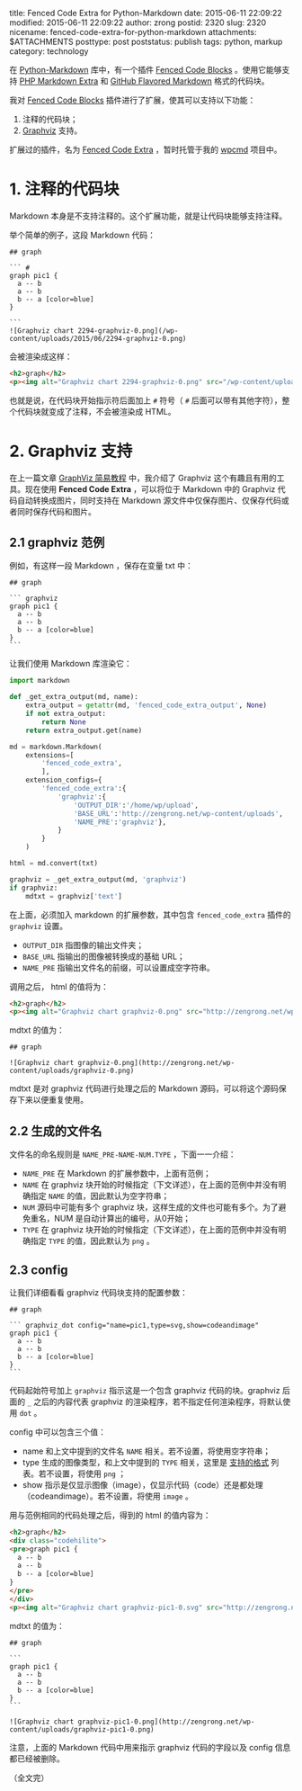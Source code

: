 title: Fenced Code Extra for Python-Markdown
date: 2015-06-11 22:09:22
modified: 2015-06-11 22:09:22
author: zrong
postid: 2320
slug: 2320
nicename: fenced-code-extra-for-python-markdown
attachments: $ATTACHMENTS
posttype: post
poststatus: publish
tags: python, markup
category: technology

在 [Python-Markdown][1] 库中，有一个插件 [Fenced Code Blocks][2] 。使用它能够支持 [PHP Markdown Extra][4] 和 [GitHub Flavored Markdown][3] 格式的代码块。

我对 [Fenced Code Blocks][2] 插件进行了扩展，使其可以支持以下功能：

1. 注释的代码块；
2. [Graphviz][5] 支持。

扩展过的插件，名为 [Fenced Code Extra][6] ，暂时托管于我的 [wpcmd][7] 项目中。<!--more-->

# 1. 注释的代码块

Markdown 本身是不支持注释的。这个扩展功能，就是让代码块能够支持注释。

举个简单的例子，这段 Markdown 代码：

    ## graph

    ``` #
    graph pic1 { 
      a -- b
      a -- b
      b -- a [color=blue]
    } 

    ```
    ![Graphviz chart 2294-graphviz-0.png](/wp-content/uploads/2015/06/2294-graphviz-0.png)

会被渲染成这样：

``` html
<h2>graph</h2>
<p><img alt="Graphviz chart 2294-graphviz-0.png" src="/wp-content/uploads/2015/06/2294-graphviz-0.png" /></p>
```

也就是说，在代码块开始指示符后面加上 `#` 符号（ `#` 后面可以带有其他字符），整个代码块就变成了注释，不会被渲染成 HTML。


# 2. Graphviz 支持

在上一篇文章 [GraphViz 简易教程][8] 中，我介绍了 Graphviz 这个有趣且有用的工具。现在使用 **Fenced Code Extra** ，可以将位于 Markdown 中的 Graphviz 代码自动转换成图片，同时支持在 Markdown 源文件中仅保存图片、仅保存代码或者同时保存代码和图片。

## 2.1 graphviz 范例

例如，有这样一段 Markdown ，保存在变量 txt 中：

    ## graph

    ``` graphviz
    graph pic1 { 
      a -- b
      a -- b
      b -- a [color=blue]
    } 
    ```

让我们使用 Markdown 库渲染它：

``` python
import markdown

def _get_extra_output(md, name):
    extra_output = getattr(md, 'fenced_code_extra_output', None)
    if not extra_output:
        return None
    return extra_output.get(name)

md = markdown.Markdown(
    extensions=[
        'fenced_code_extra',
        ],
    extension_configs={
        'fenced_code_extra':{
            'graphviz':{
                'OUTPUT_DIR':'/home/wp/upload',
                'BASE_URL':'http://zengrong.net/wp-content/uploads',
                'NAME_PRE':'graphviz'},
            }
        }
    )

html = md.convert(txt)

graphviz = _get_extra_output(md, 'graphviz')
if graphviz:
    mdtxt = graphviz['text']
```

在上面，必须加入 markdown 的扩展参数，其中包含 `fenced_code_extra` 插件的 `graphviz` 设置。

- `OUTPUT_DIR` 指图像的输出文件夹；
- `BASE_URL` 指输出的图像被转换成的基础 URL；
- `NAME_PRE` 指输出文件名的前缀，可以设置成空字符串。

调用之后， html 的值将为：

``` html
<h2>graph</h2>
<p><img alt="Graphviz chart graphviz-0.png" src="http://zengrong.net/wp-content/uploads/graphviz-0.png" /></p>
```

mdtxt 的值为：

    ## graph

    ![Graphviz chart graphviz-0.png](http://zengrong.net/wp-content/uploads/graphviz-0.png)

mdtxt 是对 graphviz 代码进行处理之后的 Markdown 源码，可以将这个源码保存下来以便重复使用。

## 2.2 生成的文件名

文件名的命名规则是 `NAME_PRE-NAME-NUM.TYPE` ，下面一一介绍：

- `NAME_PRE` 在 Markdown 的扩展参数中，上面有范例；
- `NAME` 在 graphviz 块开始的时候指定（下文详述），在上面的范例中并没有明确指定 `NAME` 的值，因此默认为空字符串；
- `NUM` 源码中可能有多个 graphviz 块，这样生成的文件也可能有多个。为了避免重名，NUM 是自动计算出的编号，从0开始；
- `TYPE` 在 graphviz 块开始的时候指定（下文详述），在上面的范例中并没有明确指定 `TYPE` 的值，因此默认为 `png` 。

## 2.3 config

让我们详细看看 graphviz 代码块支持的配置参数：

    ## graph

    ``` graphviz_dot config="name=pic1,type=svg,show=codeandimage"
    graph pic1 { 
      a -- b
      a -- b
      b -- a [color=blue]
    } 
    ```

代码起始符号加上 `graphviz` 指示这是一个包含 graphviz 代码的块。graphviz 后面的 `_` 之后的内容代表 graphviz 的渲染程序，若不指定任何渲染程序，将默认使用 `dot` 。

config 中可以包含三个值：

- name 和上文中提到的文件名 `NAME` 相关。若不设置，将使用空字符串；
- type 生成的图像类型，和上文中提到的 `TYPE` 相关，这里是 [支持的格式][9] 列表。若不设置，将使用 `png` ；
- show 指示是仅显示图像（image），仅显示代码（code）还是都处理（codeandimage）。若不设置，将使用 `image` 。

用与范例相同的代码处理之后，得到的 html 的值内容为：

``` html
<h2>graph</h2>
<div class="codehilite">
<pre>graph pic1 { 
  a -- b
  a -- b
  b -- a [color=blue]
} 
</pre>
</div>
<p><img alt="Graphviz chart graphviz-pic1-0.svg" src="http://zengrong.net/wp-content/uploads/graphviz-pic1-0.svg" /></p>
```

mdtxt 的值为：

    ## graph

    ```
    graph pic1 { 
      a -- b
      a -- b
      b -- a [color=blue]
    } 
    ```

    ![Graphviz chart graphviz-pic1-0.png](http://zengrong.net/wp-content/uploads/graphviz-pic1-0.png)

注意，上面的 Markdown 代码中用来指示 graphviz 代码的字段以及 config 信息都已经被删除。

（全文完）

[1]: https://pythonhosted.org/Markdown/
[2]: https://pythonhosted.org/Markdown/extensions/fenced_code_blocks.html
[3]: https://help.github.com/articles/github-flavored-markdown/#fenced-code-blocks
[4]: https://michelf.ca/projects/php-markdown/extra/#fenced-code-blocks
[5]: http://zengrong.net/post/2294.htm
[6]: https://github.com/zrong/wpcmd/blob/master/wpcmd/mde/fenced_code_extra.py
[7]: http://zengrong.net/wpcmd
[8]: http://zengrong.net/post/2294.htm
[9]: http://www.graphviz.org/content/output-formats
